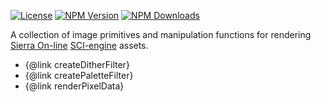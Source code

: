 [![License][license]][npm] [![NPM Version][version]][npm] [![NPM Downloads][dl]][npm]

[npm]: https://www.npmjs.com/package/@4bitlabs/image
[version]: https://img.shields.io/npm/v/%404bitlabs%2Fimage
[license]: https://img.shields.io/npm/l/%404bitlabs%2Fimage
[dl]: https://img.shields.io/npm/dy/%404bitlabs%2Fimage

A collection of image primitives and manipulation functions for rendering [Sierra On-line][sierra] [SCI-engine][sci0] assets.

- {@link createDitherFilter}
- {@link createPaletteFilter}
- {@link renderPixelData}

[sierra]: https://en.wikipedia.org/wiki/Sierra_Entertainment
[sci0]: http://sciwiki.sierrahelp.com/index.php/Sierra_Creative_Interpreter
